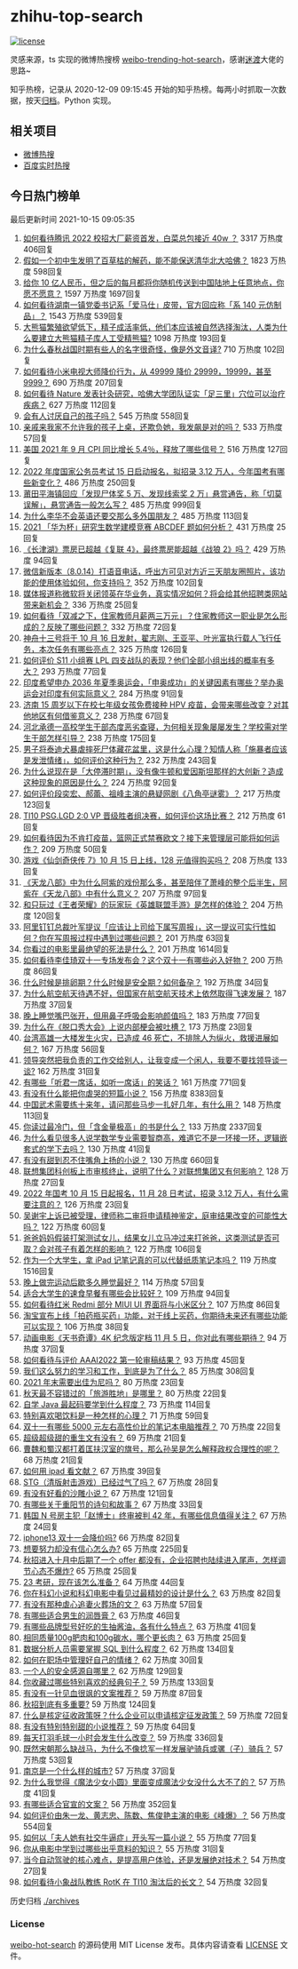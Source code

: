 # zhihu-top-search

[![license](https://img.shields.io/github/license/Arrackisarookie/zhihu-top-search)](https://github.com/Arrackisarookie/zhihu-top-search/blob/master/LICENSE)

灵感来源，ts 实现的微博热搜榜 [weibo-trending-hot-search](https://github.com/justjavac/weibo-trending-hot-search)，感谢[迷渡](https://github.com/justjavac)大佬的思路~

知乎热榜，记录从 2020-12-09 09:15:45 开始的知乎热榜。每两小时抓取一次数据，按天[归档](./archives)。Python 实现。

## 相关项目
+ [微博热搜](https://github.com/Arrackisarookie/weibo-hot-search)
+ [百度实时热搜](https://github.com/Arrackisarookie/baidu-hot-search)

## 今日热门榜单

<!-- Rank Begin -->

最后更新时间 2021-10-15 09:05:35

1. [如何看待腾讯 2022 校招大厂薪资首发，白菜总包接近 40w ？](https://www.zhihu.com/question/492227553) 3317 万热度 406回复
1. [假如一个初中生发明了百草枯的解药，能不能保送清华北大哈佛？](https://www.zhihu.com/question/489833922) 1823 万热度 598回复
1. [给你 10 亿人民币，但之后的每月都将你随机传送到中国陆地上任意地点，你愿不愿意？](https://www.zhihu.com/question/454152922) 1597 万热度 1697回复
1. [如何看待湖南一镇党委书记系「爱马仕」皮带，官方回应称「系 140 元仿制品」？](https://www.zhihu.com/question/492233148) 1543 万热度 539回复
1. [大熊猫繁殖欲望低下，精子成活率低，他们本应该被自然选择淘汰，人类为什么要建立大熊猫精子库人工受精熊猫?](https://www.zhihu.com/question/453041120) 1098 万热度 193回复
1. [为什么春秋战国时期有些人的名字很奇怪，像是外文音译?](https://www.zhihu.com/question/32157112) 710 万热度 102回复
1. [如何看待小米电视大师降价行为，从 49999 降价 29999，19999，甚至 9999？](https://www.zhihu.com/question/492080913) 690 万热度 207回复
1. [如何看待 Nature 发表针灸研究，哈佛大学团队证实「足三里」穴位可以治疗疾病？](https://www.zhihu.com/question/492355731) 627 万热度 112回复
1. [会有人讨厌自己的孩子吗？](https://www.zhihu.com/question/33128696) 545 万热度 558回复
1. [亲戚来我家不允许我的孩子上桌，还欺负她，我发飙是对的吗？](https://www.zhihu.com/question/486384593) 533 万热度 57回复
1. [美国 2021 年 9 月 CPI 同比增长 5.4％，释放了哪些信号？](https://www.zhihu.com/question/492241098) 516 万热度 127回复
1. [2022 年度国家公务员考试 15 日启动报名，拟招录 3.12 万人，今年国考有哪些新变化？](https://www.zhihu.com/question/492305691) 486 万热度 250回复
1. [莆田平海镇回应「发现尸体奖 5 万、发现线索奖 2 万」悬赏通告，称「切莫误解」，悬赏通告一般怎么写？](https://www.zhihu.com/question/492247650) 485 万热度 999回复
1. [为什么李华不会英语还要交那么多外国朋友？](https://www.zhihu.com/question/490703140) 485 万热度 113回复
1. [2021 「华为杯」研究生数学建模竞赛 ABCDEF 题如何分析？](https://www.zhihu.com/question/492261124) 431 万热度 25回复
1. [《长津湖》票房已超越《复联 4》，最终票房能超越《战狼 2》吗？](https://www.zhihu.com/question/491971815) 429 万热度 94回复
1. [微信新版本（8.0.14）打语音电话，呼出方可见对方近三天朋友圈照片，该功能的使用体验如何，你支持吗？](https://www.zhihu.com/question/492204901) 352 万热度 102回复
1. [媒体报道称微软将关闭领英在华业务，真实情况如何？将会给其他招聘类网站带来新机会？](https://www.zhihu.com/question/492453465) 336 万热度 25回复
1. [如何看待「双减之下，住家教师月薪两三万元」？住家教师这一职业是怎么形成的？反映了哪些问题？](https://www.zhihu.com/question/492275916) 332 万热度 72回复
1. [神舟十三号将于 10 月 16 日发射，翟志刚、王亚平、叶光富执行载人飞行任务，本次任务有哪些亮点？](https://www.zhihu.com/question/492369698) 325 万热度 126回复
1. [如何评价 S11 小组赛 LPL 四支战队的表现？他们全部小组出线的概率有多大？](https://www.zhihu.com/question/491391115) 293 万热度 77回复
1. [印度希望申办 2036 年夏季奥运会，「申奥成功」的关键因素有哪些？举办奥运会对印度有何实际意义？](https://www.zhihu.com/question/491803651) 284 万热度 91回复
1. [济南 15 周岁以下在校七年级女孩免费接种 HPV 疫苗，会带来哪些改变？对其他地区有何借鉴意义？](https://www.zhihu.com/question/492309936) 238 万热度 67回复
1. [河北承德一高校学生干部态度恶劣查寝，为何相关现象屡屡发生？学校需对学生干部怎样引导？](https://www.zhihu.com/question/491960003) 238 万热度 175回复
1. [男子将泰迪犬暴虐摔死尸体藏花盆里，这是什么心理？知情人称「施暴者应该是发泄情绪」，如何评价这种行为？](https://www.zhihu.com/question/492311190) 232 万热度 243回复
1. [为什么说现在是「大停滞时期」，没有像牛顿和爱因斯坦那样的大创新？造成这种现象的原因是什么？](https://www.zhihu.com/question/489342663) 224 万热度 92回复
1. [如何评价段奕宏、郝蕾、祖峰主演的悬疑网剧《八角亭谜雾》？](https://www.zhihu.com/question/491542347) 217 万热度 123回复
1. [TI10 PSG.LGD 2:0 VP 晋级胜者组决赛，如何评价这场比赛？](https://www.zhihu.com/question/492474212) 212 万热度 61回复
1. [如何看待因为不肯打疫苗，篮网正式禁赛欧文？接下来管理层可能将如何运作？](https://www.zhihu.com/question/492200473) 209 万热度 50回复
1. [游戏《仙剑奇侠传 7》10 月 15 日上线，128 元值得购买吗？](https://www.zhihu.com/question/491896347) 208 万热度 133回复
1. [《天龙八部》中为什么阿紫的戏份那么多，甚至陪伴了萧峰的整个后半生，阿紫在《天龙八部》中有什么意义？](https://www.zhihu.com/question/26073164) 207 万热度 97回复
1. [和只玩过《王者荣耀》的玩家玩《英雄联盟手游》是怎样的体验？](https://www.zhihu.com/question/491739054) 204 万热度 120回复
1. [阿里钉钉总裁叶军提议「应该让上司给下属写周报」，这一提议可实行性如何？你在写周报过程中遇到过哪些问题？](https://www.zhihu.com/question/492180222) 201 万热度 63回复
1. [你看过的电影里最绝望的死法是什么？](https://www.zhihu.com/question/26685253) 201 万热度 1614回复
1. [如何看待李佳琦双十一专场发布会？这个双十一有哪些必入好物？](https://www.zhihu.com/question/492221578) 200 万热度 86回复
1. [什么时候是排卵期？什么时候是安全期？如何备孕？](https://www.zhihu.com/question/449255205) 192 万热度 34回复
1. [为什么航空航天待遇不好，但国家在航空航天技术上依然取得飞速发展？](https://www.zhihu.com/question/487636960) 187 万热度 37回复
1. [晚上睡觉嘴巴张开，但用鼻子呼吸会影响颜值吗？](https://www.zhihu.com/question/491918306) 183 万热度 77回复
1. [为什么在《脱口秀大会》上说内部梗会被吐槽？](https://www.zhihu.com/question/492267180) 173 万热度 23回复
1. [台湾高雄一大楼发生火灾，已造成 46 死亡，不排除人为纵火，救援进展如何？](https://www.zhihu.com/question/492314850) 167 万热度 56回复
1. [领导突然把我负责的工作交给别人，让我变成一个闲人，我要不要找领导谈一谈?](https://www.zhihu.com/question/488800542) 162 万热度 31回复
1. [有哪些「听君一席话，如听一席话」的笑话？](https://www.zhihu.com/question/475021609) 161 万热度 771回复
1. [有没有什么能把你虐哭的短篇小说？](https://www.zhihu.com/question/304049577) 156 万热度 8383回复
1. [中国武术需要练十来年，请问那些马步一扎好几年，有什么用？](https://www.zhihu.com/question/491469789) 148 万热度 113回复
1. [你读过最冷门，但「含金量极高」的书是什么？](https://www.zhihu.com/question/438708854) 133 万热度 2337回复
1. [为什么看见很多人说学数学专业需要智商高，难道它不是一环接一环，逻辑嵌套式的学下去吗？](https://www.zhihu.com/question/488203701) 130 万热度 41回复
1. [有没有甜到忍不住嘴角上扬的小说？](https://www.zhihu.com/question/446148942) 130 万热度 660回复
1. [联想集团科创板上市审核终止，说明了什么？对联想集团又有何影响？](https://www.zhihu.com/question/491348541) 128 万热度 27回复
1. [2022 年国考 10 月 15 日起报名，11 月 28 日考试，招录 3.12 万人，有什么需要注意的？](https://www.zhihu.com/question/492306941) 126 万热度 23回复
1. [吴谢宇上诉已被受理，律师称二审将申请精神鉴定，庭审结果改变的可能性大吗？](https://www.zhihu.com/question/492139333) 122 万热度 60回复
1. [爸爸妈妈假装打架测试女儿，结果女儿立马冲过来打爸爸，这类测试是否可取？会对孩子有着怎样的影响？](https://www.zhihu.com/question/492184086) 122 万热度 106回复
1. [作为一个大学生，拿 iPad 记笔记真的可以代替纸质笔记本吗？](https://www.zhihu.com/question/304770209) 119 万热度 1516回复
1. [晚上做完运动后歇多久睡觉最好？](https://www.zhihu.com/question/305656758) 114 万热度 57回复
1. [适合大学生的速食早餐有哪些会比较好？](https://www.zhihu.com/question/474813965) 109 万热度 94回复
1. [如何看待红米 Redmi 部分 MIUI UI 界面将与小米区分？](https://www.zhihu.com/question/492173593) 107 万热度 86回复
1. [淘宝宣布上线「拍药瓶买药」功能，对于线上买药，你期待未来还有哪些功能可以实现？](https://www.zhihu.com/question/492343115) 106 万热度 38回复
1. [动画电影《天书奇谭》4K 纪念版定档 11 月 5 日，你对此有哪些期待？](https://www.zhihu.com/question/492325684) 94 万热度 37回复
1. [如何看待与评价 AAAI2022 第一轮审稿结果？](https://www.zhihu.com/question/491620943) 93 万热度 45回复
1. [我们这么努力的学习和工作，到底是为了什么？](https://www.zhihu.com/question/491653751) 85 万热度 308回复
1. [2021 年末需要出佳为尼吗？](https://www.zhihu.com/question/492343040) 80 万热度 23回复
1. [秋天最不容错过的「旅游胜地」是哪里？](https://www.zhihu.com/question/492204035) 80 万热度 22回复
1. [自学 Java 最起码要学到什么程度？](https://www.zhihu.com/question/283856073) 73 万热度 114回复
1. [特别喜欢喝饮料是一种怎样的心理？](https://www.zhihu.com/question/264886241) 71 万热度 59回复
1. [双十一有哪些 5000 元左右高性价比的笔记本电脑推荐？](https://www.zhihu.com/question/487092477) 70 万热度 22回复
1. [超级超级甜的重生文有没有？](https://www.zhihu.com/question/385175048) 69 万热度 21回复
1. [曹魏和蜀汉都打着匡扶汉室的旗号，那么孙吴是怎么解释政权合理性的呢？](https://www.zhihu.com/question/490576102) 68 万热度 21回复
1. [如何用 ipad 看文献？](https://www.zhihu.com/question/288186107) 67 万热度 39回复
1. [STG（清版射击游戏）已经过气了吗？](https://www.zhihu.com/question/492349462) 67 万热度 28回复
1. [有没有好看的沙雕小说？](https://www.zhihu.com/question/447469750) 67 万热度 121回复
1. [有哪些关于重阳节的诗句和故事？](https://www.zhihu.com/question/51400998) 67 万热度 33回复
1. [韩国 N 号房主犯「赵博士」终审被判 42 年，有哪些信息值得关注？](https://www.zhihu.com/question/492299612) 67 万热度 24回复
1. [iphone13 双十一会降价吗?](https://www.zhihu.com/question/488373430) 66 万热度 82回复
1. [想要努力却没有信心怎么办?](https://www.zhihu.com/question/484783127) 65 万热度 225回复
1. [秋招进入十月中后期了一个 offer 都没有，企业招聘也陆续进入尾声，怎样调节心态不爆炸?](https://www.zhihu.com/question/491461919) 65 万热度 25回复
1. [23 考研，现在该怎么准备？](https://www.zhihu.com/question/491036000) 64 万热度 44回复
1. [你在科幻小说和科幻电影中看见过最精妙的设计是什么？](https://www.zhihu.com/question/491374513) 63 万热度 82回复
1. [有没有那种虐心追妻火葬场的文？](https://www.zhihu.com/question/462705408) 63 万热度 57回复
1. [有哪些适合男生的润唇膏？](https://www.zhihu.com/question/38342648) 63 万热度 46回复
1. [有哪些品牌型号好吃的生抽酱油，各有什么特点？](https://www.zhihu.com/question/21393191) 63 万热度 41回复
1. [相同质量100g肥肉和100g碳水，哪个更长肉？](https://www.zhihu.com/question/492055852) 63 万热度 25回复
1. [数据分析人员需要掌握 SQL 到什么程度？](https://www.zhihu.com/question/379694223) 62 万热度 134回复
1. [如何在职场中管理好自己的情绪？](https://www.zhihu.com/question/488230364) 62 万热度 30回复
1. [一个人的安全感源自哪里？](https://www.zhihu.com/question/491329504) 62 万热度 129回复
1. [你收藏过哪些特别喜欢的经典句子？](https://www.zhihu.com/question/457542778) 59 万热度 133回复
1. [有没有一针见血很飒的文案推荐？](https://www.zhihu.com/question/481471072) 59 万热度 87回复
1. [秋招到底有多重要?](https://www.zhihu.com/question/407934172) 59 万热度 124回复
1. [什么是核定征收政策呀？什么企业可以申请核定征发政策？](https://www.zhihu.com/question/358746103) 59 万热度 72回复
1. [有没有特别特别甜的小说推荐？](https://www.zhihu.com/question/481296575) 59 万热度 64回复
1. [每天打羽毛球一小时会发生什么改变？](https://www.zhihu.com/question/432636665) 59 万热度 336回复
1. [既然宋朝那么缺战马，为什么不像捻军一样发展驴骑兵或骡（子）骑兵？](https://www.zhihu.com/question/481909561) 57 万热度 53回复
1. [南京是一个什么样的城市?](https://www.zhihu.com/question/38976643) 57 万热度 37回复
1. [为什么我觉得《魔法少女小圆》里面变成魔法少女没什么大不了的？](https://www.zhihu.com/question/477674738) 57 万热度 41回复
1. [有哪些适合官宣的文案？](https://www.zhihu.com/question/436157838) 56 万热度 352回复
1. [如何评价由朱一龙、黄志忠、陈数、焦俊艳主演的电影《峰爆》？](https://www.zhihu.com/question/456963116) 56 万热度 554回复
1. [如何以「夫人她有社交牛逼症」开头写一篇小说？](https://www.zhihu.com/question/486236109) 55 万热度 77回复
1. [你从电影中学到过哪些出乎意料的知识？](https://www.zhihu.com/question/463896092) 55 万热度 31回复
1. [当今自动驾驶的核心难点，是提高用户体验，还是发展绝对技术？](https://www.zhihu.com/question/491794567) 54 万热度 27回复
1. [如何看待小象战队教练 RotK 在 TI10 淘汰后的长文？](https://www.zhihu.com/question/492327486) 54 万热度 32回复
<!-- Rank End -->

历史归档 [./archives](./archives)

### License

[weibo-hot-search](https://github.com/Arrackisarookie/zhihu-top-search) 的源码使用 MIT License 发布。具体内容请查看 [LICENSE](./LICENSE) 文件。
